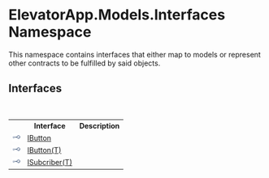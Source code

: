 # ElevatorApp.Models.Interfaces Namespace
 

This namespace contains interfaces that either map to models or represent other contracts to be fulfilled by said objects.


## Interfaces
&nbsp;<table><tr><th></th><th>Interface</th><th>Description</th></tr><tr><td>![Public interface](media/pubinterface.gif "Public interface")</td><td><a href="T_ElevatorApp_Models_Interfaces_IButton">IButton</a></td><td /></tr><tr><td>![Public interface](media/pubinterface.gif "Public interface")</td><td><a href="T_ElevatorApp_Models_Interfaces_IButton_1">IButton(T)</a></td><td /></tr><tr><td>![Public interface](media/pubinterface.gif "Public interface")</td><td><a href="T_ElevatorApp_Models_Interfaces_ISubcriber_1">ISubcriber(T)</a></td><td /></tr></table>&nbsp;
